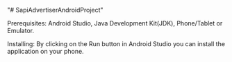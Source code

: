"# SapiAdvertiserAndroidProject" 

Prerequisites: Android Studio, Java Development Kit(JDK), Phone/Tablet or Emulator.

Installing: By clicking on the Run button in Android Studio you can install the application on your phone.

